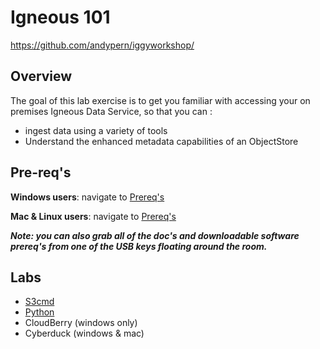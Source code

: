 # Igneous 101

https://github.com/andypern/iggyworkshop/


## Overview

The goal of this lab exercise is to get you familiar with accessing your on premises Igneous Data Service, so that you can :

* ingest data using a variety of tools
* Understand the enhanced metadata capabilities of an ObjectStore




## Pre-req's

**Windows users**: navigate to [Prereq's](prereqs/windows_prereqs.md)

**Mac & Linux users**: navigate to [Prereq's](prereqs/mac_linux_prereqs.md)

***Note: you can also grab all of the doc's and downloadable software prereq's from one of the USB keys floating around the room.***


## Labs

* [S3cmd](labs/s3cmd.md)
* [Python](labs/python.md)
* CloudBerry (windows only)
* Cyberduck (windows & mac)
